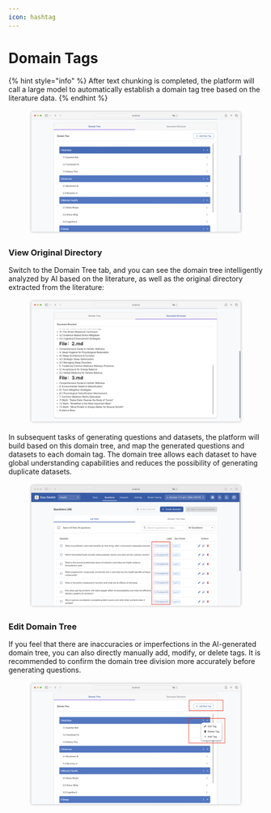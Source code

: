 ```yaml
---
icon: hashtag
---
```


# Domain Tags

{% hint style="info" %}
After text chunking is completed, the platform will call a large model to automatically establish a domain tag tree based on the literature data.
{% endhint %}

<figure><img src="../../.gitbook/assets/image (67).png" alt=""><figcaption></figcaption></figure>

### View Original Directory

Switch to the Domain Tree tab, and you can see the domain tree intelligently analyzed by AI based on the literature, as well as the original directory extracted from the literature:

<figure><img src="../../.gitbook/assets/image (68).png" alt=""><figcaption></figcaption></figure>

In subsequent tasks of generating questions and datasets, the platform will build based on this domain tree, and map the generated questions and datasets to each domain tag. The domain tree allows each dataset to have global understanding capabilities and reduces the possibility of generating duplicate datasets.

<figure><img src="../../.gitbook/assets/image (69).png" alt=""><figcaption></figcaption></figure>

### Edit Domain Tree

If you feel that there are inaccuracies or imperfections in the AI-generated domain tree, you can also directly manually add, modify, or delete tags. It is recommended to confirm the domain tree division more accurately before generating questions.

<figure><img src="../../.gitbook/assets/image (70).png" alt=""><figcaption></figcaption></figure>
